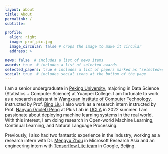 ```yaml
---
layout: about
title: About
permalink: /
subtitle:

profile:
  align: right
  image: prof_pic.jpg
  image_circular: false # crops the image to make it circular
  address: >

news: false  # includes a list of news items
awards: true  # includes a list of selected awards
selected_papers: true # includes a list of papers marked as "selected={true}"
social: true  # includes social icons at the bottom of the page
---
```


I am a senior undergraduate in [Peking University](https://english.pku.edu.cn/), majoring in Data Science (Statistics + Computer Science) at Yuanpei College. I am fortunate to work as a research assistant in [Wangxuan Institute of Computer Technology](https://www.icst.pku.edu.cn/english/home/index.htm), instructed by Prof. [Bing Liu](https://www.cs.uic.edu/~liub/). I also work as a research intern instructed by Prof. [Nanyun (Violet) Peng](https://vnpeng.net/) at Plus Lab in [UCLA](https://www.cs.ucla.edu/) in 2022 summer. I am passionate about deploying machine learning systems in the real world. With this interest, I am doing research in Open-world Machine Learning, Continual Learning, and Natural Language Processing.

Previously, I also had two fantastic experience in the industry, working as a research intern with Dr. [Mengyu Zhou](http://zmy.io/) in Microsoft Research Asia and an engineering intern with [Tensorflow Lite team](https://www.tensorflow.org/lite) in Google, Beijing. 
